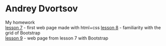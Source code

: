 

# Andrey Dvortsov

My homework  
[lesson 7](https://exzy92.github.io/lesson7/MyFirstProject/src/ "html+css web page") - first web page made with html+css
[lesson 8](https://exzy92.github.io/lesson8/MyFirstProject/src/ "the basics of bootstrap") - familiarity with the grid of Bootstrap  
[lesson 9](https://exzy92.github.io/lesson9/MyFirstProject/src/ "web page with bootstrap") - web page from lesson 7 with Bootstrap  

